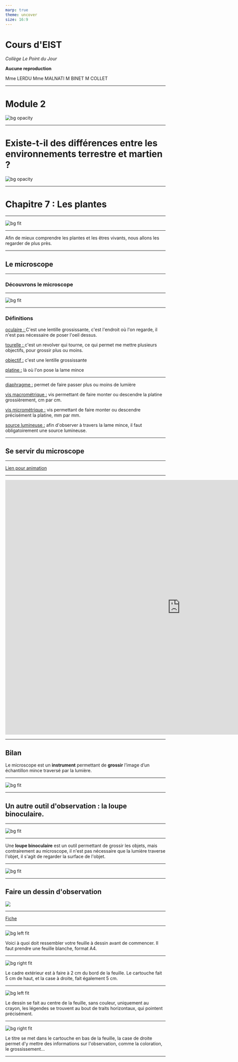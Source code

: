 ```yaml
---
marp: true
theme: uncover
size: 16:9
---
```

<!-- paginate: true -->
# Cours d'EIST

*Collège Le Point du Jour*

**Aucune reproduction**

Mme LERDU
Mme MALNATI
M BINET
M COLLET


---

# Module 2
![bg opacity](../../../Ressources/Photos/terre.jpg)

---


# Existe-t-il des différences entre les environnements terrestre et martien ?
![bg opacity](../../../Ressources/Photos/mars.jpg)


---

# Chapitre 7 : Les plantes

---

![bg fit](./../Ressources/feuille.png)

---

Afin de mieux comprendre les plantes et les êtres vivants, nous allons les regarder de plus près. 

--- 

## Le microscope

--- 

### Découvrons le microscope

---

![bg fit](../Ressources/micro.jpg)


---

### Définitions

<u>oculaire : </u> C'est une lentille grossissante, c'est l'endroit où l'on regarde, il n'est pas nécessaire de poser l'oeil dessus. 

<u>tourelle  : </u> c'est un revolver qui tourne, ce qui permet me mettre plusieurs objectifs, pour grossir plus ou moins. 


<u>objectif :</u>  c'est une lentille grossissante


<u>platine :</u> là où l'on pose la lame mince

---

<u>diaphragme :</u> permet de faire passer plus ou moins de lumière

<u>vis macrométrique :</u> vis permettant de faire monter ou descendre la platine grossièrement, cm par cm.

<u>vis micrométrique :</u>  vis permettant de faire monter ou descendre précisément la platine, mm par mm. 


<u>source lumineuse :</u> afin d'observer à travers la lame mince, il faut obligatoirement une source lumineuse. 


---

## Se servir du microscope

--- 

[Lien pour animation](https://www.pedagogie.ac-nantes.fr/html/peda/svt/microscope/page1.html)

---

<iframe width="1100" height="800" src="https://www.youtube.com/embed/NQ99dVXP9Is" title="YouTube video player" frameborder="0" allow="accelerometer; autoplay; clipboard-write; encrypted-media; gyroscope; picture-in-picture" allowfullscreen></iframe>

---

## Bilan

Le microscope est un **instrument** permettant de **grossir** l’image d’un échantillon mince traversé par la lumière.



---

![bg fit](./../Ressources/micro2.jpg)

---

## Un autre outil d'observation : la loupe binoculaire. 


---

![bg fit](../Ressources/loupebino1.jpg)

---

Une **loupe binoculaire** est un outil permettant de grossir les objets, mais contrairement au microscope, il n'est pas nécessaire que la lumière traverse l'objet, il s'agit de regarder la surface de l'objet. 


---

![bg fit](./../Ressources/loupebino2.jpeg)

---

## Faire un dessin d'observation

![](./../Ressources/dessin%20obs.png)



---

[Fiche](../Documents%20élèves/fiche%20dessin.pdf)

---

![bg left fit](../Ressources/DO1.jpg)

Voici à quoi doit ressembler votre feuille à dessin avant de commencer. 
Il faut prendre une feuille blanche, format A4. 



---

![bg right fit](../Ressources/DO2.jpg)

Le cadre extérieur est à faire à 2 cm du bord de la feuille. Le cartouche fait 5 cm de haut, et la case à droite, fait également 5 cm. 

---

![bg left fit](../Ressources/DO3.jpg)

Le dessin se fait au centre de la feuille, sans couleur, uniquement au crayon, les légendes se trouvent au bout de traits horizontaux, qui pointent précisément. 


---

![bg right fit](../Ressources/DO4.jpg)

Le titre se met dans le cartouche en bas de la feuille, la case de droite permet d'y mettre des informations sur l'observation, comme la coloration, le grossissement... 

---

